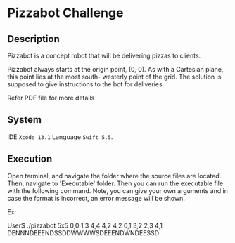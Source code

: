 # Pizzabot Challenge

## Description

Pizzabot is a concept robot that will be delivering pizzas to clients. 

Pizzabot always starts at the origin point, (0, 0). As with a Cartesian plane, this point lies at the most south- westerly point of the grid. 
The solution is supposed to give instructions to the bot for deliveries

Refer PDF file for more details

## System

IDE `Xcode 13.1` 
Language `Swift 5.5`. 

## Execution

Open terminal, and navigate the folder where the source files are located. 
Then, navigate to 'Executable' folder.
Then you can run the executable file with the following command. Note, you can give your own arguments and in case the format is incorrect, an error message will be shown.

Ex:

User$ ./pizzabot 5x5 0,0 1,3 4,4 4,2 4,2 0,1 3,2 2,3 4,1
DENNNDEEENDSSDDWWWWSDEEENDWNDEESSD

